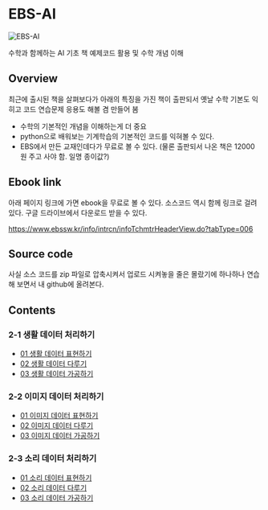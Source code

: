 # EBS-AI

![EBS-AI](https://image.aladin.co.kr/product/25097/4/cover500/8954754074_1.jpg)

수학과 함께하는 AI 기초 책 예제코드 활용 및 수학 개념 이해

## Overview

최근에 출시된 책을 살펴보다가 아래의 특징을 가진 책이 출판되서 옛날 수학 기본도 익히고 코드 연습문제 응용도 해볼 겸 만들어 봄

- 수학의 기본적인 개념을 이해하는게 더 중요
- python으로 배워보는 기계학습의 기본적인 코드를 익혀볼 수 있다.
- EBS에서 만든 교재인데다가 무료로 볼 수 있다. (물론 출판되서 나온 책은 12000원 주고 사야 함. 일명 종이값?)

## Ebook link

아래 페이지 링크에 가면 ebook을 무료로 볼 수 있다.
소스코드 역시 함께 링크로 걸려 있다. 구글 드라이브에서 다운로드 받을 수 있다.

https://www.ebssw.kr/info/intrcn/infoTchmtrHeaderView.do?tabType=006

## Source code

사실 소스 코드를 zip 파일로 압축시켜서 업로드 시켜놓을 줄은 몰랐기에 하나하나 연습해 보면서
내 github에 올려본다.

## Contents

### 2-1 생활 데이터 처리하기

- [01 생활 데이터 표현하기](chapter2/1_life_data/1_presentation_life_data)
- [02 생활 데이터 다루기](chapter2/1_life_data/2_handling_life_data)
- [03 생활 데이터 가공하기](chapter2/1_life_data/3_processing_life_data)

### 2-2 이미지 데이터 처리하기

- [01 이미지 데이터 표현하기](chapter2/2_process_image_data/1_presentation_image_data)
- [02 이미지 데이터 다루기](chapter2/2_process_image_data/2_handling_image_data)
- [03 이미지 데이터 가공하기](chapter2/2_process_image_data/3_processing_image_data)

### 2-3 소리 데이터 처리하기

- [01 소리 데이터 표현하기](chapter2/3_process_sound_data/1_presentation_sound_data)
- [02 소리 데이터 다루기](chapter2/3_process_sound_data/2_handling_sound_data)
- [03 소리 데이터 가공하기](chapter2/3_process_sound_data/3_processing_sound_data)